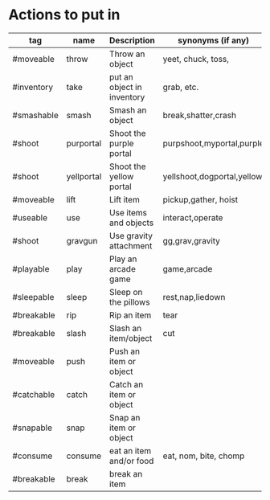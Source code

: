 # Actions to put in

| tag               | name       | Description                | synonyms (if any)         |
| ----------------- | ---------- | -------------------------- | -----------------------   |
| #moveable         | throw      | Throw an object            | yeet, chuck, toss,        |
| #inventory        | take       | put an object in inventory | grab, etc.                |
| #smashable        | smash      | Smash an object            | break,shatter,crash       |
| #shoot            | purportal  | Shoot the purple portal    | purpshoot,myportal,purple |
| #shoot            | yellportal | Shoot the yellow portal    | yellshoot,dogportal,yellow|
| #moveable         | lift       | Lift item                  | pickup,gather, hoist      |
| #useable          | use        | Use items and objects      | interact,operate          | the whole point of this is to have other things to do instead of just say 'use' for everything
| #shoot            | gravgun    | Use gravity attachment     | gg,grav,gravity           |
| #playable         | play       | Play an arcade game        | game,arcade               |
| #sleepable        | sleep      | Sleep on the pillows       | rest,nap,liedown          |
| #breakable        | rip        | Rip an item                | tear                      |
| #breakable        | slash      | Slash an item/object       | cut                       | with these two the whole point is to have different actions, so if an object can be *broken* it can be ripped, smashed or broken.
| #moveable         | push       | Push an item or object     |                           |
| #catchable        | catch      | Catch an item or object    |                           | would this count as putting it in your inventory or not?
| #snapable         | snap       | Snap an item or object     |                           |
| #consume          | consume    | eat an item and/or food    | eat, nom, bite, chomp     |
| #breakable        | break      | break an item              |                           |
